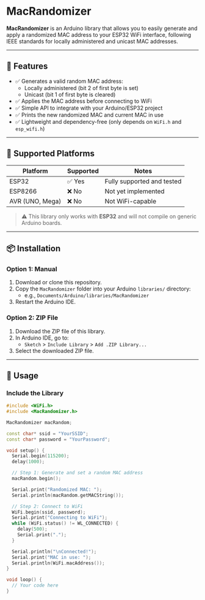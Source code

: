 # MacRandomizer

**MacRandomizer** is an Arduino library that allows you to easily generate and apply a randomized MAC address to your ESP32 WiFi interface, following IEEE standards for locally administered and unicast MAC addresses.

---

## 🚀 Features

- ✅ Generates a valid random MAC address:
  - Locally administered (bit 2 of first byte is set)
  - Unicast (bit 1 of first byte is cleared)
- ✅ Applies the MAC address before connecting to WiFi
- ✅ Simple API to integrate with your Arduino/ESP32 project
- ✅ Prints the new randomized MAC and current MAC in use
- ✅ Lightweight and dependency-free (only depends on `WiFi.h` and `esp_wifi.h`)

---

## 🧠 Supported Platforms

| Platform | Supported | Notes                      |
|----------|-----------|----------------------------|
| ESP32    | ✅ Yes     | Fully supported and tested |
| ESP8266  | ❌ No      | Not yet implemented        |
| AVR (UNO, Mega) | ❌ No | Not WiFi-capable          |

> ⚠️ This library only works with **ESP32** and will not compile on generic Arduino boards.

---

## 📦 Installation

### Option 1: Manual

1. Download or clone this repository.
2. Copy the `MacRandomizer` folder into your Arduino `libraries/` directory:
   - e.g., `Documents/Arduino/libraries/MacRandomizer`
3. Restart the Arduino IDE.

### Option 2: ZIP File

1. Download the ZIP file of this library.
2. In Arduino IDE, go to:
   - `Sketch` > `Include Library` > `Add .ZIP Library...`
3. Select the downloaded ZIP file.

---

## 📘 Usage

### Include the Library

```cpp
#include <WiFi.h>
#include <MacRandomizer.h>

MacRandomizer macRandom;

const char* ssid = "YourSSID";
const char* password = "YourPassword";

void setup() {
  Serial.begin(115200);
  delay(1000);

  // Step 1: Generate and set a random MAC address
  macRandom.begin();

  Serial.print("Randomized MAC: ");
  Serial.println(macRandom.getMACString());

  // Step 2: Connect to WiFi
  WiFi.begin(ssid, password);
  Serial.print("Connecting to WiFi");
  while (WiFi.status() != WL_CONNECTED) {
    delay(500);
    Serial.print(".");
  }

  Serial.println("\nConnected!");
  Serial.print("MAC in use: ");
  Serial.println(WiFi.macAddress());
}

void loop() {
  // Your code here
}
